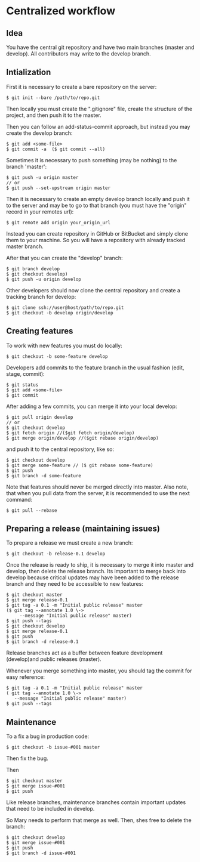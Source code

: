 Centralized workflow
====================

Idea
----
You have the central git repository and have two main branches 
(master and develop). All contributors may write 
to the develop branch.


Intialization
-------------
First it is necessary to create a bare repository on the server:
```
$ git init --bare /path/to/repo.git
```

Then locally you must create the ".gitignore" file,
create the structure of the project, and then push it to the master.

Then you can follow an add-status-commit approach, 
but instead you may create the develop branch:
```
$ git add <some-file>
$ git commit -a  ($ git commit --all)
```

Sometimes it is necessary to push something (may be nothing)
to the branch 'master':
```
$ git push -u origin master 
// or
$ git push --set-upstream origin master
```

Then it is necessary to create an empty develop branch locally
and push it to the server and may be to go to that branch
(you must have the "origin" record in your remotes url):
```
$ git remote add origin your_origin_url
```
 
Instead you can create repository in GitHub or BitBucket and simply
clone them to your machine.
So you will have a repository with already tracked master branch.

After that you can create the "develop" branch:
```
$ git branch develop
$ git checkout develop)
$ git push -u origin develop
```

Other developers should now clone the central repository 
and create a tracking branch for develop:
```
$ git clone ssh://user@host/path/to/repo.git
$ git checkout -b develop origin/develop
```

 
Creating features
-----------------
To work with new features you must do locally:
```
$ git checkout -b some-feature develop
```
 
Developers add commits to the feature branch in the usual fashion
(edit, stage, commit):
```
$ git status
$ git add <some-file>
$ git commit
```
 
After adding a few commits, you can merge it into your local develop:
```
$ git pull origin develop
// or
$ git checkout develop
$ git fetch origin //($git fetch origin/develop)
$ git merge origin/develop //($git rebase origin/develop)
```

and push it to the central repository, like so:
```
$ git checkout develop
$ git merge some-feature // ($ git rebase some-feature)
$ git push
$ git branch -d some-feature
```

Note that features should never be merged directly into master.
Also note, that when you pull data from the server, 
it is recommended to use the next command:
```
$ git pull --rebase
```


Preparing a release (maintaining issues)
----------------------------------------
To prepare a release we must create a new branch:
```
$ git checkout -b release-0.1 develop
```
 
Once the release is ready to ship, it is necessary
to merge it into master and develop, then delete the release branch.
Its important to merge back into develop because critical updates
may have been added to the release branch 
and they need to be accessible to new features:
```
$ git checkout master
$ git merge release-0.1
$ git tag -a 0.1 -m "Initial public release" master
($ git tag --annotate 1.0 \->
     --message "Initial public release" master)
$ git push --tags
$ git checkout develop
$ git merge release-0.1
$ git push
$ git branch -d release-0.1
```

Release branches act as a buffer
between feature development (develop)and public releases (master). 

Whenever you merge something into master, you should tag the commit
for easy reference:
```
$ git tag -a 0.1 -m "Initial public release" master
( git tag --annotate 1.0 \->
   --message "Initial public release" master)
$ git push --tags
```


Maintenance
-----------
To a fix a bug in production code:
```
$ git checkout -b issue-#001 master
```

Then fix the bug.

Then
```
$ git checkout master
$ git merge issue-#001
$ git push
```
 
Like release branches, maintenance branches contain important updates
that need to be included in develop.

So Mary needs to perform 
that merge as well. Then, shes free to delete the branch:
```
$ git checkout develop
$ git merge issue-#001
$ git push
$ git branch -d issue-#001
```
